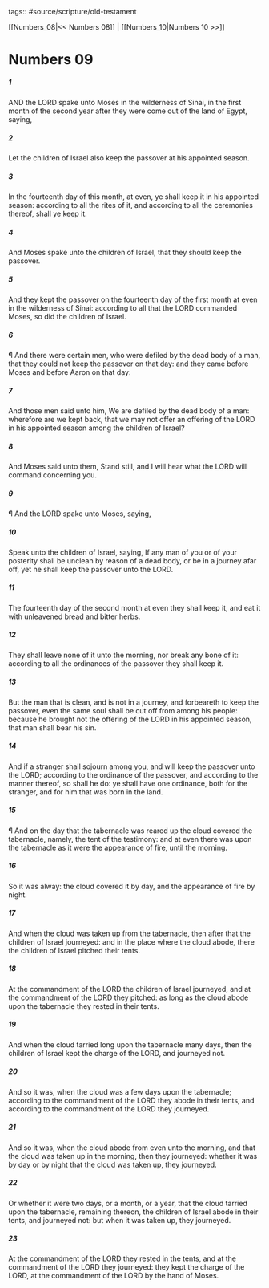 tags:: #source/scripture/old-testament

[[Numbers_08|<< Numbers 08]] | [[Numbers_10|Numbers 10 >>]]

# Numbers 09

##### 1

AND the LORD spake unto Moses in the wilderness of Sinai, in the first month of the second year after they were come out of the land of Egypt, saying,

##### 2

Let the children of Israel also keep the passover at his appointed season.

##### 3

In the fourteenth day of this month, at even, ye shall keep it in his appointed season: according to all the rites of it, and according to all the ceremonies thereof, shall ye keep it.

##### 4

And Moses spake unto the children of Israel, that they should keep the passover.

##### 5

And they kept the passover on the fourteenth day of the first month at even in the wilderness of Sinai: according to all that the LORD commanded Moses, so did the children of Israel.

##### 6

¶ And there were certain men, who were defiled by the dead body of a man, that they could not keep the passover on that day: and they came before Moses and before Aaron on that day:

##### 7

And those men said unto him, We are defiled by the dead body of a man: wherefore are we kept back, that we may not offer an offering of the LORD in his appointed season among the children of Israel?

##### 8

And Moses said unto them, Stand still, and I will hear what the LORD will command concerning you.

##### 9

¶ And the LORD spake unto Moses, saying,

##### 10

Speak unto the children of Israel, saying, If any man of you or of your posterity shall be unclean by reason of a dead body, or be in a journey afar off, yet he shall keep the passover unto the LORD.

##### 11

The fourteenth day of the second month at even they shall keep it, and eat it with unleavened bread and bitter herbs.

##### 12

They shall leave none of it unto the morning, nor break any bone of it: according to all the ordinances of the passover they shall keep it.

##### 13

But the man that is clean, and is not in a journey, and forbeareth to keep the passover, even the same soul shall be cut off from among his people: because he brought not the offering of the LORD in his appointed season, that man shall bear his sin.

##### 14

And if a stranger shall sojourn among you, and will keep the passover unto the LORD; according to the ordinance of the passover, and according to the manner thereof, so shall he do: ye shall have one ordinance, both for the stranger, and for him that was born in the land.

##### 15

¶ And on the day that the tabernacle was reared up the cloud covered the tabernacle, namely, the tent of the testimony: and at even there was upon the tabernacle as it were the appearance of fire, until the morning.

##### 16

So it was alway: the cloud covered it by day, and the appearance of fire by night.

##### 17

And when the cloud was taken up from the tabernacle, then after that the children of Israel journeyed: and in the place where the cloud abode, there the children of Israel pitched their tents.

##### 18

At the commandment of the LORD the children of Israel journeyed, and at the commandment of the LORD they pitched: as long as the cloud abode upon the tabernacle they rested in their tents.

##### 19

And when the cloud tarried long upon the tabernacle many days, then the children of Israel kept the charge of the LORD, and journeyed not.

##### 20

And so it was, when the cloud was a few days upon the tabernacle; according to the commandment of the LORD they abode in their tents, and according to the commandment of the LORD they journeyed.

##### 21

And so it was, when the cloud abode from even unto the morning, and that the cloud was taken up in the morning, then they journeyed: whether it was by day or by night that the cloud was taken up, they journeyed.

##### 22

Or whether it were two days, or a month, or a year, that the cloud tarried upon the tabernacle, remaining thereon, the children of Israel abode in their tents, and journeyed not: but when it was taken up, they journeyed.

##### 23

At the commandment of the LORD they rested in the tents, and at the commandment of the LORD they journeyed: they kept the charge of the LORD, at the commandment of the LORD by the hand of Moses.

